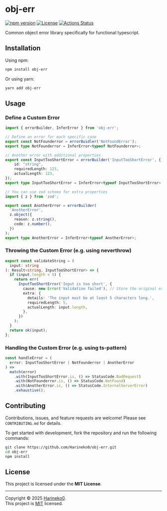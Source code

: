 # obj-err

[![npm version](https://img.shields.io/npm/v/obj-err.svg)](https://www.npmjs.com/package/obj-err)
[![License](https://img.shields.io/npm/l/obj-err.svg)](https://github.com/Harineko0/obj-err/blob/main/LICENSE)
[![Actions Status](https://github.com/Harineko0/obj-err/workflows/CI/badge.svg)](https://github.com/Harineko0/obj-err/actions)

Common object error library specifically for functional typescript.

## Installation

Using npm:

```bash
npm install obj-err
```

Or using yarn:

```bash
yarn add obj-err
```

## Usage

### Define a Custom Error

```typescript
import { errorBuilder, InferError } from 'obj-err';

// Define an error for each specific case
export const NotFounderror = errorBuidler('NotFoundError');
export type NotFounderror = InferError<typeof NotFounderror>;

// Another error with additional properties
export const InputTooShortError = errorBuilder('InputTooShortError', {
    id: "string",
    requiredLength: 123,
    actualLength: 123,
});
export type InputTooShortError = InferError<typeof InputTooShortError>;

// You can use zod schema for extra properties
import { z } from 'zod';

export const AnotherError = errorBuilder(
  'AnotherError',
  z.object({
    reason: z.string(),
    code: z.number(),
  })
);
export type AnotherError = InferError<typeof AnotherError>;
```

### Throwing the Custom Error (e.g. using neverthrow)

```typescript
export const validateString = (
  input: string
): Result<string, InputTooShortError> => {
  if (input.length < 5) {
    return err(
      InputTooShortError('Input is too short', {
        cause: new Error('Validation failed'), // Store the original error
        extra: {
          details: 'The input must be at least 5 characters long.',
          requiredLength: 5,
          actualLength: input.length,
        },
      })
    );
  }
  return ok(input);
};
```

### Handling the Custom Error (e.g. using ts-pattern)

```typescript
const handleError = (
  error: InputTooShortError | NotFounderror | AnotherError
) =>
  match(error)
    .with(InputTooShortError.is, () => StatusCode.BadRequest)
    .with(NotFounderror.is, () => StatusCode.NotFound)
    .with(AnotherError.is, () => StatusCode.InternalServerError)
    .exhaustive();
```

## Contributing

Contributions, issues, and feature requests are welcome! Please see `CONTRIBUTING.md` for details.

To get started with development, fork the repository and run the following commands:

```bash
git clone https://github.com/Harineko0/obj-err.git
cd obj-err
npm install
```

## License

This project is licensed under the **MIT License**.

---

Copyright © 2025 [Harineko0](https://github.com/Harineko0).<br />
This project is [MIT](https://github.com/Harineko0/obj-err/blob/main/LICENSE) licensed.
